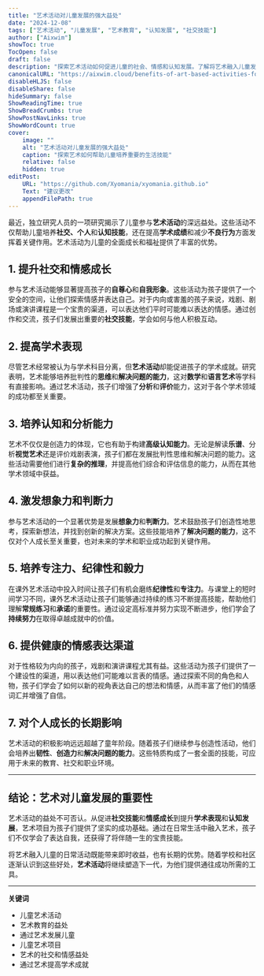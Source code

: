 ```yaml
---
title: "艺术活动对儿童发展的强大益处"
date: "2024-12-08"
tags: ["艺术活动", "儿童发展", "艺术教育", "认知发展", "社交技能"]
author: ["Aixwim"]
showToc: true
TocOpen: false
draft: false
description: "探索艺术活动如何促进儿童的社会、情感和认知发展。了解将艺术融入儿童发展的长期益处。"
canonicalURL: "https://aixwim.cloud/benefits-of-art-based-activities-for-children"
disableHLJS: false
disableShare: false
hideSummary: false
ShowReadingTime: true
ShowBreadCrumbs: true
ShowPostNavLinks: true
ShowWordCount: true
cover:
    image: ""
    alt: "艺术活动对儿童发展的强大益处"
    caption: "探索艺术如何帮助儿童培养重要的生活技能"
    relative: false
    hidden: true
editPost:
    URL: "https://github.com/Xyomania/xyomania.github.io"
    Text: "建议更改"
    appendFilePath: true
---
```


最近，独立研究人员的一项研究揭示了儿童参与**艺术活动**的深远益处。这些活动不仅帮助儿童培养**社交、个人**和**认知技能**，还在提高**学术成绩**和减少**不良行为**方面发挥着关键作用。艺术活动为儿童的全面成长和福祉提供了丰富的优势。

<!--more-->

## 1. **提升社交和情感成长**

参与艺术活动能够显著提高孩子的**自尊心**和**自我形象**。这些活动为孩子提供了一个安全的空间，让他们探索情感并表达自己。对于内向或害羞的孩子来说，戏剧、剧场或演讲课程是一个宝贵的渠道，可以表达他们平时可能难以表达的情感。通过创作和交流，孩子们发展出重要的**社交技能**，学会如何与他人积极互动。

## 2. **提高学术表现**

尽管艺术经常被认为与学术科目分离，但**艺术活动**却能促进孩子的学术成就。研究表明，艺术能够培养批判性的**思维**和**解决问题的能力**，这对**数学**和**语言艺术**等学科有直接影响。通过艺术活动，孩子们增强了**分析**和**评价**能力，这对于各个学术领域的成功都至关重要。

## 3. **培养认知和分析能力**

艺术不仅仅是创造力的体现，它也有助于构建**高级认知能力**。无论是解读**乐谱**、分析**视觉艺术**还是评价戏剧表演，孩子们都在发展批判性思维和解决问题的能力。这些活动需要他们进行**复杂的推理**，并提高他们综合和评估信息的能力，从而在其他学术领域中获益。

## 4. **激发想象力和判断力**

参与艺术活动的一个显著优势是发展**想象力**和**判断力**。艺术鼓励孩子们创造性地思考，探索新想法，并找到创新的解决方案。这些技能培养了**解决问题的能力**，这不仅对个人成长至关重要，也对未来的学术和职业成功起到关键作用。

## 5. **培养专注力、纪律性和毅力**

在课外艺术活动中投入时间让孩子们有机会磨练**纪律性**和**专注力**。与课堂上的短时间学习不同，课外艺术活动让孩子们能够通过持续的练习不断提高技能，帮助他们理解**常规练习**和**承诺**的重要性。通过设定高标准并努力实现不断进步，他们学会了**持续努力**在取得卓越成就中的价值。

## 6. **提供健康的情感表达渠道**

对于性格较为内向的孩子，戏剧和演讲课程尤其有益。这些活动为孩子们提供了一个建设性的渠道，用以表达他们可能难以言表的情感。通过探索不同的角色和人物，孩子们学会了如何以新的视角表达自己的想法和情感，从而丰富了他们的情感词汇并增强了自信。

## 7. **对个人成长的长期影响**

艺术活动的积极影响远远超越了童年阶段。随着孩子们继续参与创造性活动，他们会培养出**韧性**、**创造力**和**解决问题的能力**。这些特质构成了一套全面的技能，可应用于未来的教育、社交和职业环境。

---

## 结论：艺术对儿童发展的重要性

艺术活动的益处不可否认。从促进**社交技能**和**情感成长**到提升**学术表现**和**认知发展**，艺术项目为孩子们提供了坚实的成功基础。通过在日常生活中融入艺术，孩子们不仅学会了表达自我，还获得了将伴随一生的宝贵技能。

将艺术融入儿童的日常活动既能带来即时收益，也有长期的优势。随着学校和社区逐渐认识到这些好处，**艺术活动**将继续塑造下一代，为他们提供通往成功所需的工具。

---

**关键词**
- 儿童艺术活动
- 艺术教育的益处
- 通过艺术发展儿童
- 儿童艺术项目
- 艺术的社交和情感益处
- 通过艺术提高学术成就
